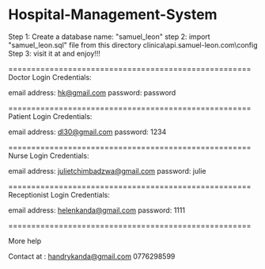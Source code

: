 # Hospital-Management-System



Step 1: Create a database name: "samuel_leon"
step 2: import "samuel_leon.sql" file from this directory clinica\api.samuel-leon.com\config
Step 3: visit it at and enjoy!!!

=====================================================
Doctor Login Credentials:

email address: hk@gmail.com
password: password

=====================================================
Patient Login Credentials:

email address: dl30@gmail.com
password: 1234

=====================================================
Nurse Login Credentials:

email address: julietchimbadzwa@gmail.com
password: julie

=====================================================
Receptionist Login Credentials:

email address: helenkanda@gmail.com
password: 1111



=====================================================



More help 


Contact at :  handrykanda@gmail.com
                   0776298599